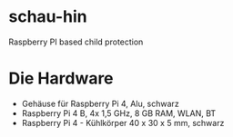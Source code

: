 # schau-hin
Raspberry PI based child protection

# Die Hardware
* Gehäuse für Raspberry Pi 4, Alu, schwarz
* Raspberry Pi 4 B, 4x 1,5 GHz, 8 GB RAM, WLAN, BT
* Raspberry Pi 4 - Kühlkörper 40 x 30 x 5 mm, schwarz

